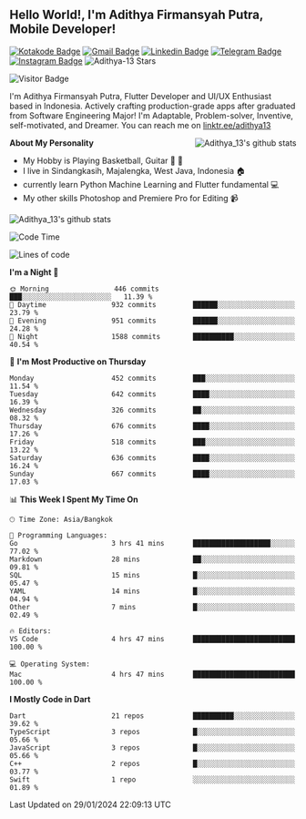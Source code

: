 
## Hello World!, I'm Adithya Firmansyah Putra, Mobile Developer!

[![Kotakode Badge](https://img.shields.io/badge/-Kotakode-green?style=plastic&logo=Kotakode&link=https://kotakode.com/users/527/adithya-13)](https://kotakode.com/users/527/adithya-13)
[![Gmail Badge](https://img.shields.io/badge/-Gmail-white?style=plastic&logo=Gmail&link=mailto:aditputrafirmansyah@gmail.com)](mailto:aditputrafirmansyah@gmail.com)
[![Linkedin Badge](https://img.shields.io/badge/-LinkedIn-blue?style=plastic&logo=Linkedin&link=https://www.linkedin.com/in/aditputrafirmansyah/)](https://www.linkedin.com/in/aditputrafirmansyah/) 
[![Telegram Badge](https://img.shields.io/badge/-Telegram-blue?style=plastic&logo=telegram&link=https://t.me/Adithya_13)](https://t.me/Adithya_13) 
[![Instagram Badge](https://img.shields.io/badge/-Instagram-white?style=plastic&logo=instagram&link=https://www.instagram.com/adithya_firmansyahputra/)](https://www.instagram.com/adithya_firmansyahputra/)
![Adithya-13 Stars](https://img.shields.io/github/stars/Adithya-13?affiliations=OWNER&style=social)

![Visitor Badge](https://visitor-badge.laobi.icu/badge?page_id=Adithya-13.Adithya-13)

I'm Adithya Firmansyah Putra, Flutter Developer and UI/UX Enthusiast based in Indonesia. Actively crafting production-grade apps after graduated from Software Engineering Major! I'm Adaptable, Problem-solver, Inventive, self-motivated, and Dreamer. You can reach me on [linktr.ee/adithya13](https://linktr.ee/adithya13)

<img align="right" alt="Adithya_13's github stats" src="https://github-readme-stats.vercel.app/api/top-langs/?username=Adithya-13&theme=radical&show_icons=true&hide_border=true&line_height=24"/>

**About My Personality**

- My Hobby is Playing Basketball, Guitar :basketball: :guitar: 
- I live in Sindangkasih, Majalengka, West Java, Indonesia :house:
- currently learn Python Machine Learning and Flutter fundamental :computer:
- My other skills Photoshop and Premiere Pro for Editing :video_camera:

<img alt="Adithya_13's github stats" src="https://github-readme-stats.vercel.app/api?username=Adithya-13&count_private=true&show_icons=true&hide_border=true&include_all_commits=true&line_height=24&theme=radical"/>

<!--START_SECTION:waka-->
![Code Time](http://img.shields.io/badge/Code%20Time-2%2C106%20hrs%2044%20mins-blue)

![Lines of code](https://img.shields.io/badge/From%20Hello%20World%20I%27ve%20Written-2.3%20million%20lines%20of%20code-blue)

**I'm a Night 🦉** 

```text
🌞 Morning                446 commits         ███░░░░░░░░░░░░░░░░░░░░░░   11.39 % 
🌆 Daytime                932 commits         ██████░░░░░░░░░░░░░░░░░░░   23.79 % 
🌃 Evening                951 commits         ██████░░░░░░░░░░░░░░░░░░░   24.28 % 
🌙 Night                  1588 commits        ██████████░░░░░░░░░░░░░░░   40.54 % 
```
📅 **I'm Most Productive on Thursday** 

```text
Monday                   452 commits         ███░░░░░░░░░░░░░░░░░░░░░░   11.54 % 
Tuesday                  642 commits         ████░░░░░░░░░░░░░░░░░░░░░   16.39 % 
Wednesday                326 commits         ██░░░░░░░░░░░░░░░░░░░░░░░   08.32 % 
Thursday                 676 commits         ████░░░░░░░░░░░░░░░░░░░░░   17.26 % 
Friday                   518 commits         ███░░░░░░░░░░░░░░░░░░░░░░   13.22 % 
Saturday                 636 commits         ████░░░░░░░░░░░░░░░░░░░░░   16.24 % 
Sunday                   667 commits         ████░░░░░░░░░░░░░░░░░░░░░   17.03 % 
```


📊 **This Week I Spent My Time On** 

```text
🕑︎ Time Zone: Asia/Bangkok

💬 Programming Languages: 
Go                       3 hrs 41 mins       ███████████████████░░░░░░   77.02 % 
Markdown                 28 mins             ██░░░░░░░░░░░░░░░░░░░░░░░   09.81 % 
SQL                      15 mins             █░░░░░░░░░░░░░░░░░░░░░░░░   05.47 % 
YAML                     14 mins             █░░░░░░░░░░░░░░░░░░░░░░░░   04.94 % 
Other                    7 mins              █░░░░░░░░░░░░░░░░░░░░░░░░   02.49 % 

🔥 Editors: 
VS Code                  4 hrs 47 mins       █████████████████████████   100.00 % 

💻 Operating System: 
Mac                      4 hrs 47 mins       █████████████████████████   100.00 % 
```

**I Mostly Code in Dart** 

```text
Dart                     21 repos            ██████████░░░░░░░░░░░░░░░   39.62 % 
TypeScript               3 repos             █░░░░░░░░░░░░░░░░░░░░░░░░   05.66 % 
JavaScript               3 repos             █░░░░░░░░░░░░░░░░░░░░░░░░   05.66 % 
C++                      2 repos             █░░░░░░░░░░░░░░░░░░░░░░░░   03.77 % 
Swift                    1 repo              ░░░░░░░░░░░░░░░░░░░░░░░░░   01.89 % 
```




 Last Updated on 29/01/2024 22:09:13 UTC
<!--END_SECTION:waka-->
